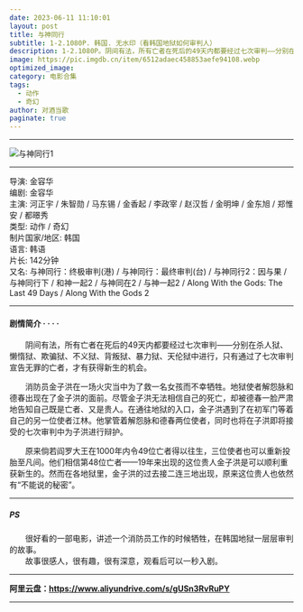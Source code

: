 ```yaml
---
date: 2023-06-11 11:10:01
layout: post
title: 与神同行
subtitle: 1-2.1080P. 韩国. 无水印（看韩国地狱如何审判人）
description: 1-2.1080P。阴间有法，所有亡者在死后的49天内都要经过七次审判——分别在杀人狱、懒惰狱、欺骗狱、不义狱、背叛狱、暴力狱、天伦狱中进行，只有通过了七次审判宣告无罪的亡者，才有获得新生的机会...
image: https://pic.imgdb.cn/item/6512adaec458853aefe94108.webp
optimized_image: 
category: 电影合集
tags:
  - 动作
  - 奇幻
author: 对酒当歌
paginate: true
---
```


---

![与神同行1](https://pic.imgdb.cn/item/6512adc7c458853aefe9457d.webp)

---

导演: 金容华  
编剧: 金容华  
主演: 河正宇 / 朱智勋 / 马东锡 / 金香起 / 李政宰 / 赵汉哲 / 金明坤 / 金东旭 / 郑惟安 / 都暻秀  
类型: 动作 / 奇幻  
制片国家/地区: 韩国  
语言: 韩语  
片长: 142分钟  
又名: 与神同行：终极审判(港) / 与神同行：最终审判(台) / 与神同行2：因与果 / 与神同行下 / 和神一起2 / 与神同在2 / 与神一起2 / Along With the Gods: The Last 49 Days / Along With the Gods 2  

---

#### 剧情简介 · · · ·

　　阴间有法，所有亡者在死后的49天内都要经过七次审判——分别在杀人狱、懒惰狱、欺骗狱、不义狱、背叛狱、暴力狱、天伦狱中进行，只有通过了七次审判宣告无罪的亡者，才有获得新生的机会。

　　消防员金子洪在一场火灾当中为了救一名女孩而不幸牺牲。地狱使者解怨脉和德春出现在了金子洪的面前。尽管金子洪无法相信自己的死亡，却被德春一脸严肃地告知自己既是亡者、又是贵人。在通往地狱的入口，金子洪遇到了在初军门等着自己的另一位使者江林。他掌管着解怨脉和德春两位使者，同时也将在子洪即将接受的七次审判中为子洪进行辩护。

　　原来倘若阎罗大王在1000年内令49位亡者得以往生，三位使者也可以重新投胎至凡间。他们相信第48位亡者——19年来出现的这位贵人金子洪是可以顺利重获新生的。然而在各地狱里，金子洪的过去接二连三地出现，原来这位贵人也依然有“不能说的秘密”。

---

##### PS

　　很好看的一部电影，讲述一个消防员工作的时候牺牲，在韩国地狱一层层审判的故事。  
　　故事很感人，很有趣，很有深意，观看后可以一秒入剧。  

---

**阿里云盘：<https://www.aliyundrive.com/s/gUSn3RvRuPY>**

---
